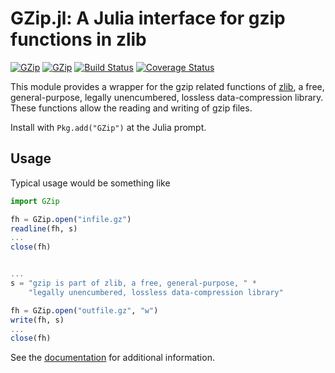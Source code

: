 # GZip.jl: A Julia interface for gzip functions in zlib

[![GZip](http://pkg.julialang.org/badges/GZip_0.3.svg)](http://pkg.julialang.org/?pkg=GZip&ver=0.3)
[![GZip](http://pkg.julialang.org/badges/GZip_0.4.svg)](http://pkg.julialang.org/?pkg=GZip&ver=0.4)
[![Build Status](https://travis-ci.org/JuliaLang/GZip.jl.svg?branch=master)](https://travis-ci.org/JuliaLang/GZip.jl)
[![Coverage Status](https://coveralls.io/repos/JuliaLang/GZip.jl/badge.svg)](https://coveralls.io/r/JuliaLang/GZip.jl)

This module provides a wrapper for the gzip related functions of
[zlib](http://zlib.net), a free, general-purpose, legally
unencumbered, lossless data-compression library. These functions
allow the reading and writing of gzip files.

Install with `Pkg.add("GZip")` at the Julia prompt.

Usage
-----

Typical usage would be something like

```julia
import GZip

fh = GZip.open("infile.gz")
readline(fh, s)
...
close(fh)


...
s = "gzip is part of zlib, a free, general-purpose, " *
    "legally unencumbered, lossless data-compression library"

fh = GZip.open("outfile.gz", "w")
write(fh, s)
...
close(fh)
```


See the [documentation](https://gzipjl.readthedocs.org/en/latest/)
for additional information.
